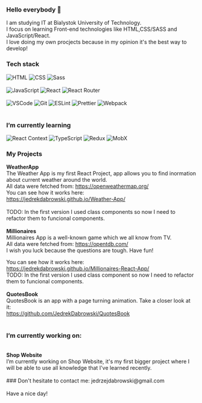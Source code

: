 ### Hello everybody 👋

I am studying IT at Bialystok University of Technology.
<br/>
I focus on learning Front-end technologies like HTML,CSS/SASS and JavaScript/React. 
<br/>
I love doing my own procjects because in my opinion it's the best way to develop!

### Tech stack
<div>
    <img alt="HTML" src="https://img.shields.io/badge/HTML-orange?logo=html5&logoColor=white&style=flat"/>
    <img alt="CSS" src="https://img.shields.io/badge/CSS-blue?logo=css3&style=flat"/>
    <img alt='Sass' src="https://img.shields.io/badge/Sass-pink?logo=sass&logoColor=white&style=flat"/>
</div>
<br/>
<div>
    <img alt="JavaScript" src="https://img.shields.io/badge/JavaScript-yellow?logo=javascript&logoColor=white&style=flat"/>
     <img alt="React" src="https://img.shields.io/badge/React-black?logo=react&logoColor=white&style=flat"/>
     <img alt="React Router" src="https://img.shields.io/badge/ReactRouter-black?logo=React-Router&logoColor=white&style=flat"/>
</div>
<br/>
<div>
   <img alt="VSCode" src="https://img.shields.io/badge/VS Code-blue?logo=Visual-Studio-Code&logoColor=white&style=flat"/>
    <img alt="Git" src="https://img.shields.io/badge/Git-red?logo=git&logoColor=white&style=flat"/>
    <img alt="ESLint" src="https://img.shields.io/badge/ESLint-purple?logo=eslint&logoColor=white&style=flat"/>
    <img alt="Prettier" src="https://img.shields.io/badge/Prettier-24292e?logo=prettier&logoColor=white&style=flat"/>
    <img alt="Webpack" src="https://img.shields.io/badge/Webpack-blue?logo=webpack&logoColor=white&style=flat"/>
</div>
<br/>

### I’m currently learning
<div>
    <img alt="React Context" src="https://img.shields.io/badge/React Context-black?logo=react&logoColor=white&style=flat"/>
    <img alt="TypeScript" src="https://img.shields.io/badge/TypeScript-blue?logo=typescript&logoColor=white&style=flat"/>
    <img alt="Redux" src="https://img.shields.io/badge/Redux-black?logo=redux&style=flat"/>
    <img alt="MobX" src="https://img.shields.io/badge/Mobx-black?logo=mobx&style=flat"/>
</div>

### My Projects
<strong>WeatherApp</strong>
<br/>
 The Weather App is my first React Project, app allows you to find inormation about current weather around the world. 
 <br/>
 All data were fetched from: https://openweathermap.org/
 <br/>
 You can see how it works here:
 <br/>
 https://jedrekdabrowski.github.io/Weather-App/
 <br/>
 <br/>
 TODO:
 In the first version I used class components so now I need to refactor them to funcional components.
<br/>
<br/>
<strong>Millionaires</strong>
 <br/>
 Millionaires App is a well-known game which we all know from TV.
 <br/>
 All data were fetched from: https://opentdb.com/
  <br/>
 I wish you luck because the questions are tough. Have fun!
 
  You can see how it works here:
 <br/>
https://jedrekdabrowski.github.io/Millionaires-React-App/
 <br/>
  TODO:
 In the first version I used class component so now I need to refactor them to funcional components.
<br/>
<br/>
<strong>QuotesBook</strong>
<br/>
QuotesBook is an app with a page turning animation. 
  Take a closer look at it:
 <br/>
https://github.com/JedrekDabrowski/QuotesBook
 <br/>
 <br/>
### I’m currently working on:
<br/>
<strong>Shop Website</strong>
<br/>
I’m currently working on Shop Website, it's my first bigger project where I will be able to use all knowledge that I've learned recently.
 <br/>
 <br/>
 ### Don't hesitate to contact me:
 jedrzejdabrowski@gmail.com
 <br/>
 <br/>
 Have a nice day!
